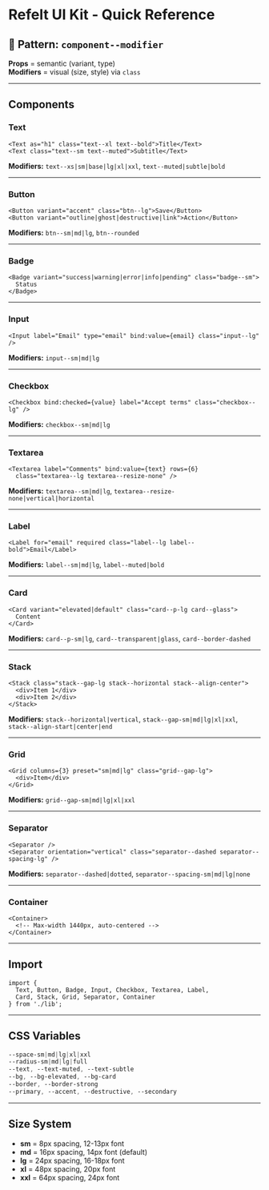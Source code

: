 # Refelt UI Kit - Quick Reference

## 🎯 Pattern: `component--modifier`

**Props** = semantic (variant, type)  
**Modifiers** = visual (size, style) via `class`

---

## Components

### Text
```svelte
<Text as="h1" class="text--xl text--bold">Title</Text>
<Text class="text--sm text--muted">Subtitle</Text>
```
**Modifiers:** `text--xs|sm|base|lg|xl|xxl`, `text--muted|subtle|bold`

---

### Button
```svelte
<Button variant="accent" class="btn--lg">Save</Button>
<Button variant="outline|ghost|destructive|link">Action</Button>
```
**Modifiers:** `btn--sm|md|lg`, `btn--rounded`

---

### Badge
```svelte
<Badge variant="success|warning|error|info|pending" class="badge--sm">
  Status
</Badge>
```

---

### Input
```svelte
<Input label="Email" type="email" bind:value={email} class="input--lg" />
```
**Modifiers:** `input--sm|md|lg`

---

### Checkbox
```svelte
<Checkbox bind:checked={value} label="Accept terms" class="checkbox--lg" />
```
**Modifiers:** `checkbox--sm|md|lg`

---

### Textarea
```svelte
<Textarea label="Comments" bind:value={text} rows={6} 
  class="textarea--lg textarea--resize-none" />
```
**Modifiers:** `textarea--sm|md|lg`, `textarea--resize-none|vertical|horizontal`

---

### Label
```svelte
<Label for="email" required class="label--lg label--bold">Email</Label>
```
**Modifiers:** `label--sm|md|lg`, `label--muted|bold`

---

### Card
```svelte
<Card variant="elevated|default" class="card--p-lg card--glass">
  Content
</Card>
```
**Modifiers:** `card--p-sm|lg`, `card--transparent|glass`, `card--border-dashed`

---

### Stack
```svelte
<Stack class="stack--gap-lg stack--horizontal stack--align-center">
  <div>Item 1</div>
  <div>Item 2</div>
</Stack>
```
**Modifiers:** `stack--horizontal|vertical`, `stack--gap-sm|md|lg|xl|xxl`, `stack--align-start|center|end`

---

### Grid
```svelte
<Grid columns={3} preset="sm|md|lg" class="grid--gap-lg">
  <div>Item</div>
</Grid>
```
**Modifiers:** `grid--gap-sm|md|lg|xl|xxl`

---

### Separator
```svelte
<Separator />
<Separator orientation="vertical" class="separator--dashed separator--spacing-lg" />
```
**Modifiers:** `separator--dashed|dotted`, `separator--spacing-sm|md|lg|none`

---

### Container
```svelte
<Container>
  <!-- Max-width 1440px, auto-centered -->
</Container>
```

---

## Import
```svelte
import {
  Text, Button, Badge, Input, Checkbox, Textarea, Label,
  Card, Stack, Grid, Separator, Container
} from './lib';
```

---

## CSS Variables
```css
--space-sm|md|lg|xl|xxl
--radius-sm|md|lg|full
--text, --text-muted, --text-subtle
--bg, --bg-elevated, --bg-card
--border, --border-strong
--primary, --accent, --destructive, --secondary
```

---

## Size System
- **sm** = 8px spacing, 12-13px font
- **md** = 16px spacing, 14px font (default)
- **lg** = 24px spacing, 16-18px font
- **xl** = 48px spacing, 20px font
- **xxl** = 64px spacing, 24px font